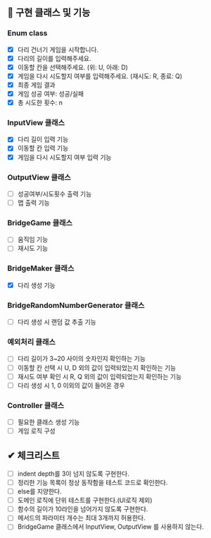 ## 📢 구현 클래스 및 기능
### Enum class
- [x] 다리 건너기 게임을 시작합니다.
- [x] 다리의 길이를 입력해주세요.
- [x] 이동할 칸을 선택해주세요. (위: U, 아래: D)
- [x] 게임을 다시 시도할지 여부를 입력해주세요. (재시도: R, 종료: Q)
- [x] 최종 게임 결과
- [x] 게임 성공 여부: 성공/실패
- [x] 총 시도한 횟수: n
 
### InputView 클래스
- [x] 다리 길이 입력 기능
- [x] 이동할 칸 입력 기능
- [x] 게임을 다시 시도할지 여부 입력 기능

### OutputView 클래스
- [ ] 성공여부/시도횟수 출력 기능
- [ ] 맵 출력 기능

### BridgeGame 클래스
- [ ] 움직임 기능
- [ ] 재시도 기능

### BridgeMaker 클래스
- [x] 다리 생성 기능

### BridgeRandomNumberGenerator 클래스
- [ ] 다리 생성 시 랜덤 값 추출 기능

### 예외처리 클래스
- [ ] 다리 길이가 3~20 사이의 숫자인지 확인하는 기능
- [ ] 이동할 칸 선택 시 U, D 외의 값이 입력되었는지 확인하는 기능
- [ ] 재시도 여부 확인 시 R, Q 외의 값이 입력되었는지 확인하는 기능
- [ ] 다리 생성 시 1, 0 이외의 값이 들어온 경우

### Controller 클래스
- [ ] 필요한 클래스 생성 기능
- [ ] 게임 로직 구성

## ✔ 체크리스트
- [ ] indent depth를 3이 넘지 않도록 구현한다.
- [ ] 정리한 기능 목록이 정상 동작함을 테스트 코드로 확인한다.
- [ ] else를 지양한다.
- [ ] 도메인 로직에 단위 테스트를 구현한다.(UI로직 제외)
- [ ] 함수의 길이가 10라인을 넘어가지 않도록 구현한다.
- [ ] 메서드의 파라미터 개수는 최대 3개까지 허용한다.
- [ ] BridgeGame 클래스에서 InputView, OutputView 를 사용하지 않는다.
